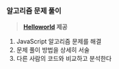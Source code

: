 ### 알고리즘 문제 풀이

> **[Helloworld](http://tryhelloworld.co.kr) 제공** <br>

1. JavaScript 알고리즘 문제를 해결
2. 문제 풀이 방법을 상세히 서술
3. 다른 사람의 코드와 비교하고 분석한다
